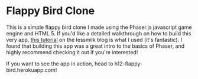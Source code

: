 # Flappy Bird Clone

This is a simple flappy bird clone I made using the Phaser.js javascript game engine and HTML 5. If you'd like a detailed walkthrough on how to build this very app, [this tutorial](http://blog.lessmilk.com/how-to-make-flappy-bird-in-html5-1/) on the lessmilk blog is what I used (it's fantastic). I found that building this app was a great intro to the basics of Phaser, and highly recommend checking it out if you're interested!

If you want to see the app in action, head to h12-flappy-bird.herokuapp.com!